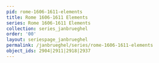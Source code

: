 ```yaml
---
pid: rome-1606-1611-elements
title: Rome 1606-1611 Elements
series: Rome 1606-1611 Elements
collection: series_janbrueghel
order: '00'
layout: seriespage_janbrueghel
permalink: /janbrueghel/series/rome-1606-1611-elements
object_ids: 2904|2911|2918|2937
---
```

